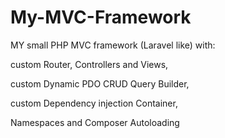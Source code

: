 # My-MVC-Framework

MY small PHP MVC framework (Laravel like) with: 

custom Router, Controllers and Views,

custom Dynamic PDO CRUD Query Builder, 

custom Dependency injection Container, 

Namespaces and Composer Autoloading

